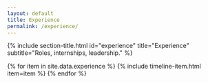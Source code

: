 ```yaml
---
layout: default
title: Experience
permalink: /experience/
---
```


{% include section-title.html id="experience" title="Experience" subtitle="Roles, internships, leadership." %}
<div class="timeline">
{% for item in site.data.experience %}
  {% include timeline-item.html item=item %}
{% endfor %}
</div>
